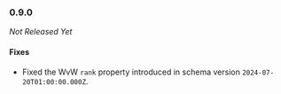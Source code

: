 ### 0.9.0

_Not Released Yet_

#### Fixes

- Fixed the WvW `rank` property introduced in schema version `2024-07-20T01:00:00.000Z`.